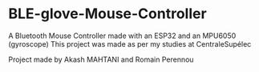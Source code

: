 # BLE-glove-Mouse-Controller
A Bluetooth Mouse Controller made with an ESP32 and an MPU6050 (gyroscope)
This project was made as per my studies at CentraleSupélec

Project made by Akash MAHTANI and Romain Perennou

